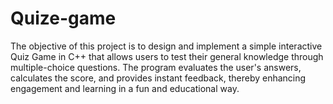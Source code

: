# Quize-game
The objective of this project is to design and implement a simple interactive Quiz Game in C++ that allows users to test their general knowledge through multiple-choice questions. The program evaluates the user's answers, calculates the score, and provides instant feedback, thereby enhancing engagement and learning in a fun and educational way.
